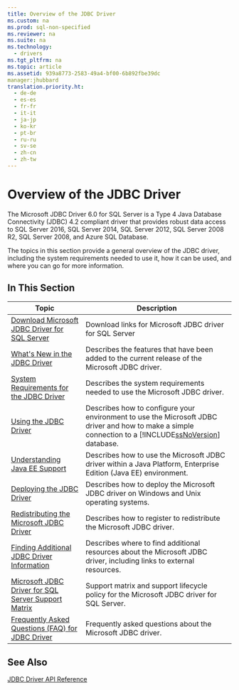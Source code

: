 ```yaml
---
title: Overview of the JDBC Driver
ms.custom: na
ms.prod: sql-non-specified
ms.reviewer: na
ms.suite: na
ms.technology: 
  - drivers
ms.tgt_pltfrm: na
ms.topic: article
ms.assetid: 939a8773-2583-49a4-bf00-6b892fbe39dc
manager:jhubbard
translation.priority.ht: 
  - de-de
  - es-es
  - fr-fr
  - it-it
  - ja-jp
  - ko-kr
  - pt-br
  - ru-ru
  - sv-se
  - zh-cn
  - zh-tw
---
```

# Overview of the JDBC Driver
  The Microsoft JDBC Driver 6.0 for SQL Server is a Type 4 Java Database Connectivity \(JDBC\) 4.2 compliant driver that provides robust data access to SQL Server 2016, SQL Server 2014, SQL Server 2012, SQL Server 2008 R2, SQL Server 2008, and Azure SQL Database.  
  
 The topics in this section provide a general overview of the JDBC driver, including the system requirements needed to use it, how it can be used, and where you can go for more information.  
  
## In This Section  
  
|Topic|Description|  
|-----------|-----------------|  
|[Download Microsoft JDBC Driver for SQL Server](../content/Download-Microsoft-JDBC-Driver-for-SQL-Server.md)|Download links for Microsoft JDBC driver for SQL Server|  
|[What's New in the JDBC Driver](../content/What-s-New-in-the-JDBC-Driver.md)|Describes the features that have been added to the current release of the Microsoft JDBC driver.|  
|[System Requirements for the JDBC Driver](../content/System-Requirements-for-the-JDBC-Driver.md)|Describes the system requirements needed to use the Microsoft JDBC driver.|  
|[Using the JDBC Driver](../content/Using-the-JDBC-Driver.md)|Describes how to configure your environment to use the Microsoft JDBC driver and how to make a simple connection to a [!INCLUDE[ssNoVersion](../content/includes/ssNoVersion_md.md)] database.|  
|[Understanding Java EE Support](../content/Understanding-Java-EE-Support.md)|Describes how to use the Microsoft JDBC driver within a Java Platform, Enterprise Edition \(Java EE\) environment.|  
|[Deploying the JDBC Driver](../content/Deploying-the-JDBC-Driver.md)|Describes how to deploy the Microsoft JDBC driver on Windows and Unix operating systems.|  
|[Redistributing the Microsoft JDBC Driver](../content/Redistributing-the-Microsoft-JDBC-Driver.md)|Describes how to register to redistribute the Microsoft JDBC driver.|  
|[Finding Additional JDBC Driver Information](../content/Finding-Additional-JDBC-Driver-Information.md)|Describes where to find additional resources about the Microsoft JDBC driver, including links to external resources.|  
|[Microsoft JDBC Driver for SQL Server Support Matrix](../content/Microsoft-JDBC-Driver-for-SQL-Server-Support-Matrix.md)|Support matrix and support lifecycle policy for the Microsoft JDBC driver for SQL Server.|  
|[Frequently Asked Questions &#40;FAQ&#41; for JDBC Driver](../content/Frequently-Asked-Questions--FAQ--for-JDBC-Driver.md)|Frequently asked questions about the Microsoft JDBC driver.|  
  
## See Also  
 [JDBC Driver API Reference](../content/JDBC-Driver-API-Reference.md)  
  
  